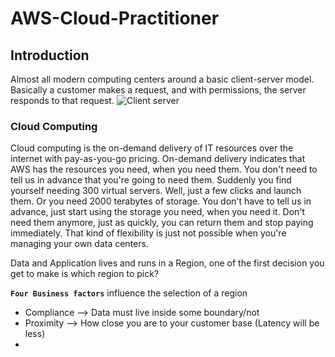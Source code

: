 # AWS-Cloud-Practitioner
## Introduction
Almost all modern computing centers around a basic client-server model. Basically a customer makes a request, and with permissions, the server responds to that request.
![Client server](https://github.com/jhvreddy/AWS-Cloud-Practitioner/assets/100144454/2024f4cd-2216-428a-a3a2-7dd92c02b366)

### Cloud Computing
Cloud computing is the on-demand delivery of IT resources over the internet with pay-as-you-go pricing. On-demand delivery indicates that AWS has the resources you need, when you need them. You don't need to tell us in advance that you're going to need them. Suddenly you find yourself needing 300 virtual servers. Well, just a few clicks and launch them. Or you need 2000 terabytes of storage. You don't have to tell us in advance, just start using the storage you need, when you need it. Don't need them anymore, just as quickly, you can return them and stop paying immediately. That kind of flexibility is just not possible when you're managing your own data centers.



Data and Application lives and runs in a Region, one of the first decision you get to make is which region to pick? 

**`Four Business factors`** influence the selection of a region
- Compliance  --> Data must live inside some boundary/not
- Proximity  --> How close you are to your customer base (Latency will be less)
- 
